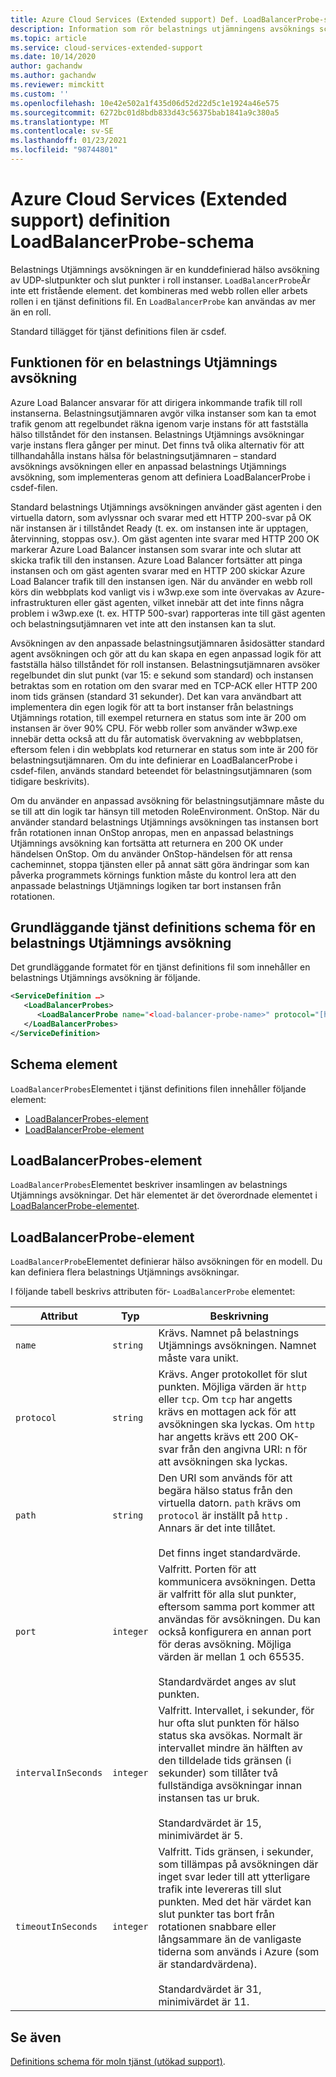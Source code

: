 ```yaml
---
title: Azure Cloud Services (Extended support) Def. LoadBalancerProbe-schema | Microsoft Docs
description: Information som rör belastnings utjämningens avsöknings schema för Cloud Services (utökad support)
ms.topic: article
ms.service: cloud-services-extended-support
ms.date: 10/14/2020
author: gachandw
ms.author: gachandw
ms.reviewer: mimckitt
ms.custom: ''
ms.openlocfilehash: 10e42e502a1f435d06d52d22d5c1e1924a46e575
ms.sourcegitcommit: 6272bc01d8bdb833d43c56375bab1841a9c380a5
ms.translationtype: MT
ms.contentlocale: sv-SE
ms.lasthandoff: 01/23/2021
ms.locfileid: "98744801"
---
```

# <a name="azure-cloud-services-extended-support-definition-loadbalancerprobe-schema"></a>Azure Cloud Services (Extended support) definition LoadBalancerProbe-schema

Belastnings Utjämnings avsökningen är en kunddefinierad hälso avsökning av UDP-slutpunkter och slut punkter i roll instanser. `LoadBalancerProbe`Är inte ett fristående element. det kombineras med webb rollen eller arbets rollen i en tjänst definitions fil. En `LoadBalancerProbe` kan användas av mer än en roll.

Standard tillägget för tjänst definitions filen är csdef.

## <a name="the-function-of-a-load-balancer-probe"></a>Funktionen för en belastnings Utjämnings avsökning
Azure Load Balancer ansvarar för att dirigera inkommande trafik till roll instanserna. Belastningsutjämnaren avgör vilka instanser som kan ta emot trafik genom att regelbundet räkna igenom varje instans för att fastställa hälso tillståndet för den instansen. Belastnings Utjämnings avsökningar varje instans flera gånger per minut. Det finns två olika alternativ för att tillhandahålla instans hälsa för belastningsutjämnaren – standard avsöknings avsökningen eller en anpassad belastnings Utjämnings avsökning, som implementeras genom att definiera LoadBalancerProbe i csdef-filen.

Standard belastnings Utjämnings avsökningen använder gäst agenten i den virtuella datorn, som avlyssnar och svarar med ett HTTP 200-svar på OK när instansen är i tillståndet Ready (t. ex. om instansen inte är upptagen, återvinning, stoppas osv.). Om gäst agenten inte svarar med HTTP 200 OK markerar Azure Load Balancer instansen som svarar inte och slutar att skicka trafik till den instansen. Azure Load Balancer fortsätter att pinga instansen och om gäst agenten svarar med en HTTP 200 skickar Azure Load Balancer trafik till den instansen igen. När du använder en webb roll körs din webbplats kod vanligt vis i w3wp.exe som inte övervakas av Azure-infrastrukturen eller gäst agenten, vilket innebär att det inte finns några problem i w3wp.exe (t. ex. HTTP 500-svar) rapporteras inte till gäst agenten och belastningsutjämnaren vet inte att den instansen kan ta slut.

Avsökningen av den anpassade belastningsutjämnaren åsidosätter standard agent avsökningen och gör att du kan skapa en egen anpassad logik för att fastställa hälso tillståndet för roll instansen. Belastningsutjämnaren avsöker regelbundet din slut punkt (var 15: e sekund som standard) och instansen betraktas som en rotation om den svarar med en TCP-ACK eller HTTP 200 inom tids gränsen (standard 31 sekunder). Det kan vara användbart att implementera din egen logik för att ta bort instanser från belastnings Utjämnings rotation, till exempel returnera en status som inte är 200 om instansen är över 90% CPU. För webb roller som använder w3wp.exe innebär detta också att du får automatisk övervakning av webbplatsen, eftersom felen i din webbplats kod returnerar en status som inte är 200 för belastningsutjämnaren. Om du inte definierar en LoadBalancerProbe i csdef-filen, används standard beteendet för belastningsutjämnaren (som tidigare beskrivits).

Om du använder en anpassad avsökning för belastningsutjämnare måste du se till att din logik tar hänsyn till metoden RoleEnvironment. OnStop. När du använder standard belastnings Utjämnings avsökningen tas instansen bort från rotationen innan OnStop anropas, men en anpassad belastnings Utjämnings avsökning kan fortsätta att returnera en 200 OK under händelsen OnStop. Om du använder OnStop-händelsen för att rensa cacheminnet, stoppa tjänsten eller på annat sätt göra ändringar som kan påverka programmets körnings funktion måste du kontrol lera att den anpassade belastnings Utjämnings logiken tar bort instansen från rotationen.

## <a name="basic-service-definition-schema-for-a-load-balancer-probe"></a>Grundläggande tjänst definitions schema för en belastnings Utjämnings avsökning
 Det grundläggande formatet för en tjänst definitions fil som innehåller en belastnings Utjämnings avsökning är följande.

```xml
<ServiceDefinition …>
   <LoadBalancerProbes>
      <LoadBalancerProbe name="<load-balancer-probe-name>" protocol="[http|tcp]" path="<uri-for-checking-health-status-of-vm>" port="<port-number>" intervalInSeconds="<interval-in-seconds>" timeoutInSeconds="<timeout-in-seconds>"/>
   </LoadBalancerProbes>
</ServiceDefinition>
```

## <a name="schema-elements"></a>Schema element
`LoadBalancerProbes`Elementet i tjänst definitions filen innehåller följande element:

- [LoadBalancerProbes-element](#LoadBalancerProbes)
- [LoadBalancerProbe-element](#LoadBalancerProbe)

##  <a name="loadbalancerprobes-element"></a><a name="LoadBalancerProbes"></a> LoadBalancerProbes-element
`LoadBalancerProbes`Elementet beskriver insamlingen av belastnings Utjämnings avsökningar. Det här elementet är det överordnade elementet i [LoadBalancerProbe-elementet](#LoadBalancerProbe). 

##  <a name="loadbalancerprobe-element"></a><a name="LoadBalancerProbe"></a> LoadBalancerProbe-element
`LoadBalancerProbe`Elementet definierar hälso avsökningen för en modell. Du kan definiera flera belastnings Utjämnings avsökningar. 

I följande tabell beskrivs attributen för- `LoadBalancerProbe` elementet:

|Attribut|Typ|Beskrivning|
| ------------------- | -------- | -----------------|
| `name`              | `string` | Krävs. Namnet på belastnings Utjämnings avsökningen. Namnet måste vara unikt.|
| `protocol`          | `string` | Krävs. Anger protokollet för slut punkten. Möjliga värden är `http` eller `tcp`. Om `tcp` har angetts krävs en mottagen ack för att avsökningen ska lyckas. Om `http` har angetts krävs ett 200 OK-svar från den angivna URI: n för att avsökningen ska lyckas.|
| `path`              | `string` | Den URI som används för att begära hälso status från den virtuella datorn. `path` krävs om `protocol` är inställt på `http` . Annars är det inte tillåtet.<br /><br /> Det finns inget standardvärde.|
| `port`              | `integer` | Valfritt. Porten för att kommunicera avsökningen. Detta är valfritt för alla slut punkter, eftersom samma port kommer att användas för avsökningen. Du kan också konfigurera en annan port för deras avsökning. Möjliga värden är mellan 1 och 65535.<br /><br /> Standardvärdet anges av slut punkten.|
| `intervalInSeconds` | `integer` | Valfritt. Intervallet, i sekunder, för hur ofta slut punkten för hälso status ska avsökas. Normalt är intervallet mindre än hälften av den tilldelade tids gränsen (i sekunder) som tillåter två fullständiga avsökningar innan instansen tas ur bruk.<br /><br /> Standardvärdet är 15, minimivärdet är 5.|
| `timeoutInSeconds`  | `integer` | Valfritt. Tids gränsen, i sekunder, som tillämpas på avsökningen där inget svar leder till att ytterligare trafik inte levereras till slut punkten. Med det här värdet kan slut punkter tas bort från rotationen snabbare eller långsammare än de vanligaste tiderna som används i Azure (som är standardvärdena).<br /><br /> Standardvärdet är 31, minimivärdet är 11.|

## <a name="see-also"></a>Se även
[Definitions schema för moln tjänst (utökad support)](schema-csdef-file.md).